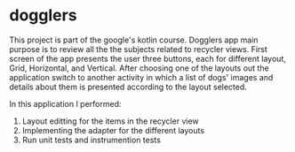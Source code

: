 # dogglers

This project is part of the google's kotlin course.
Dogglers app main purpose is to review all the the subjects related to recycler views.
First screen of the app presents the user three buttons, each for different layout, Grid, Horizontal, and Vertical.
After choosing one of the layouts out the application switch to another activity in which a list of dogs' images and details about them is presented according to the layout selected.

In this application I performed:
1. Layout editting for the items in the recycler view
2. Implementing the adapter for the different layouts
3. Run unit tests and instrumention tests
